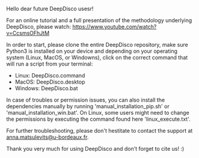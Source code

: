 Hello dear future DeepDisco usesr!

For an online tutorial and a full presentation of the methodology underlying DeepDisco, please watch: https://www.youtube.com/watch?v=CcsmsOFhJtM

In order to start, please clone the entire DeepDisco repository, make sure Python3 is installed on your device and depending on your operating system (Linux, MacOS, or Windowns), click on the correct command that will run a script from your terminal:

- Linux: DeepDisco.command
- MacOS: DeepDisco.desktop
- Windows: DeepDisco.bat

In case of troubles or permission issues, you can also install the dependencies manually by running 'manual_installation_pip.sh' or 'manual_installation_win.bat'. On Linux, some users might need to change the permissions by executing the command found here 'linux_execute.txt'.

For further troubleshooting, please don't hestitate to contact the support at anna.matsulevits@u-bordeaux.fr.

Thank you very much for using DeepDisco and don't forget to cite us! :)

